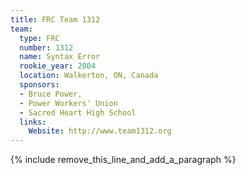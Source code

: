 ```yaml
---
title: FRC Team 1312
team:
  type: FRC
  number: 1312
  name: Syntax Error
  rookie_year: 2004
  location: Walkerton, ON, Canada
  sponsors:
  - Bruce Power,
  - Power Workers' Union
  - Sacred Heart High School
  links:
    Website: http://www.team1312.org
---
```


{% include remove_this_line_and_add_a_paragraph %}